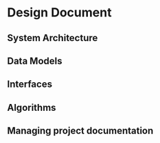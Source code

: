 # Design Document

## System Architecture
<!-- The system will be a Python script that uses the BeautifulSoup library for web scraping, the mysql-connector-python library for database operations, and built-in Python libraries for terminal output. -->

## Data Models
<!-- The system will store course names and completion percentages in a MySQL database. Each course will be represented as a row in a table, with columns for the course name and completion percentage. -->

## Interfaces
<!-- The system will use the terminal for user interaction. It will display a text-based progress bar or a more complex ASCII art visualization. -->

## Algorithms
<!-- The system will use the BeautifulSoup library's parsing functions to extract course completion percentages from the website's HTML. -->

## Managing project documentation

<!-- Managing a project involves various types of documentation. Here are some documents that you might find useful for Python project: -->

<!-- 1. **Project Proposal**: This document outlines the purpose and scope of the project. It includes the project's objectives, deliverables, timeline, and resources required.

2. **Requirements Document**: This document details what the project is supposed to achieve. It includes functional requirements (what the system should do) and non-functional requirements (how the system should perform).

3. **Design Document**: This document describes how the system will be structured to meet the requirements. It includes details about the system's architecture, data models, interfaces, and algorithms.

4. **Project Plan**: This document outlines the tasks needed to complete the project, who will do each task, and when each task is due. It often includes a Gantt chart or other type of schedule.

5. **Sprint Plan**: In Agile development, work is divided into short, iterative cycles called sprints. A sprint plan outlines the work to be done in each sprint.

6. **Test Plan**: This document outlines how the system will be tested to ensure it meets the requirements. It includes details about the types of tests to be performed, test cases, and test schedules.

7. **User Documentation**: This document provides instructions for end users on how to use the system. It often includes tutorials, FAQs, and troubleshooting information.

8. **Technical Documentation**: This document provides information for developers and other technical stakeholders. It often includes code comments, API documentation, and system configuration instructions.

9. **Meeting Minutes**: These documents provide a record of decisions made and actions agreed upon during project meetings.

10. **Change Log**: This document tracks changes made to the project over time, including new features, bug fixes, and updates. -->

<!-- Remember, the specific documents you need might vary depending on the nature of your project, the development methodology you're using (e.g., Agile, Waterfall), and your team's preferences. Happy coding! 🚀 -->